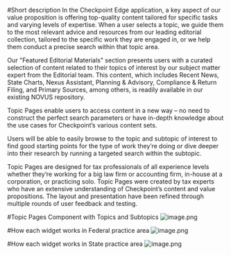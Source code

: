 #Short description
In the Checkpoint Edge application, a key aspect of our value proposition is offering top-quality content tailored for specific tasks and varying levels of expertise. When a user selects a topic, we guide them to the most relevant advice and resources from our leading editorial collection, tailored to the specific work they are engaged in, or we help them conduct a precise search within that topic area.

Our "Featured Editorial Materials" section presents users with a curated selection of content related to their topics of interest by our subject matter expert from the Editorial team. This content, which includes Recent News, State Charts, Nexus Assistant, Planning & Advisory, Compliance & Return Filing, and Primary Sources, among others, is readily available in our existing NOVUS repository.

Topic Pages enable users to access content in a new way – no need to construct the perfect search parameters or have in-depth knowledge about the use cases for Checkpoint’s various content sets. 

Users will be able to easily browse to the topic and subtopic of interest to find good starting points for the type of work they’re doing or dive deeper into their research by running a targeted search within the subtopic. 

Topic Pages are designed for tax professionals of all experience levels whether they’re working for a big law firm or accounting firm, in-house at a corporation, or practicing solo. 
Topic Pages were created by tax experts who have an extensive understanding of Checkpoint’s content and value propositions. The layout and presentation have been refined through multiple rounds of user feedback and testing.

#Topic Pages Component with Topics and Subtopics
![image.png](/.attachments/image-85ea62dc-e644-4dd9-8885-f13138b41f70.png)

#How each widget works in Federal practice area
![image.png](/.attachments/image-ed73a22a-58b5-458f-b67d-624dcac21d86.png)

#How each widget works in State practice area
![image.png](/.attachments/image-af4fe5d1-a0f5-464e-8615-d93b5d688b0c.png)